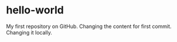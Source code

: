 # hello-world
My first repository on GitHub.
Changing the content for first commit.
Changing it locally.